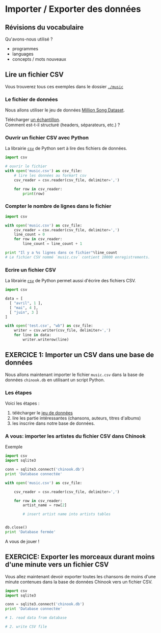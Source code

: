 # Importer / Exporter des données

## Révisions du vocabulaire

Qu'avons-nous utilisé ?

- programmes
- languages
- concepts / mots nouveaux

## Lire un fichier CSV

Vous trouverez tous ces exemples dans le dossier [`./music`](https://github.com/clemsos/db-debutants/tree/master/music)

### Le fichier de données

Nous allons utiliser le jeu de données [Million Song Dataset](http://millionsongdataset.com/).

Télécharger [un échantillon](./music/music.csv).  
Comment est-t-il structuré (headers, séparateurs, etc.) ?

### Ouvrir un fichier CSV avec Python

La librairie [`csv`](https://docs.python.org/fr/3/library/csv.html) de Python sert à lire des fichiers de données.

```python
import csv

# ouvrir le fichier
with open('music.csv') as csv_file:
    # lire les données au formart csv
    csv_reader = csv.reader(csv_file, delimiter=',')

    for row in csv_reader:
        print(row)
```

### Compter le nombre de lignes dans le fichier

```python
import csv

with open('music.csv') as csv_file:
    csv_reader = csv.reader(csv_file, delimiter=',')
    line_count = 0
    for row in csv_reader:
        line_count = line_count + 1

print "Il y a %s lignes dans ce fichier"%line_count
# Le fichier CSV nommé `music.csv` contient 10000 enregistrements.
```

### Ecrire un fichier CSV

La librairie [`csv`](https://docs.python.org/fr/3/library/csv.html) de Python permet aussi d'écrire des fichiers CSV.

```python
import csv

data = [
  [ "avril", 1 ],
  [ "mai", 4 ],
  [ "juin", 3 ]
]

with open('test.csv', "wb") as csv_file:
    writer = csv.writer(csv_file, delimiter=',')
    for line in data:
        writer.writerow(line)
```

## EXERCICE 1: Importer un CSV dans une base de données

Nous allons maintenant importer le fichier `music.csv` dans la base de données `chinook.db` en utilisant un script Python.

### Les étapes

Voici les étapes :

1. télécharger le [jeu de données](./music/music.csv)
2. lire les partie intéressantes (chansons, auteurs, titres d'albums)
3. les inscrire dans notre base de données.

### A vous: importer les artistes du fichier CSV dans Chinook

Exemple

```python
import csv
import sqlite3

conn = sqlite3.connect('chinook.db')
print 'Database connectée'

with open('music.csv') as csv_file:

    csv_reader = csv.reader(csv_file, delimiter=',')

    for row in csv_reader:
        artist_name = row[2]

        # insert artist name into artists tables


db.close()
print 'Database fermée'
```

A vous de jouer !



## EXERCICE: Exporter les morceaux durant moins d'une minute vers un fichier CSV

Vous allez maintenant devoir exporter toutes les chansons de moins d'une minute contenues dans la base de données Chinook vers un fichier CSV.


```python
import csv
import sqlite3

conn = sqlite3.connect('chinook.db')
print 'Database connectée'

# 1. read data from database

# 2. write CSV file

```

